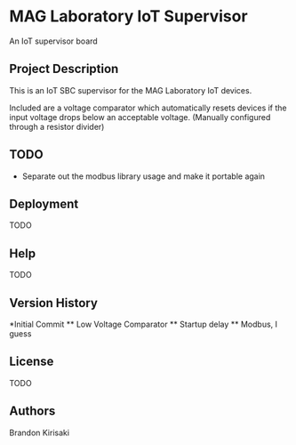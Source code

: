 # MAG Laboratory IoT Supervisor
An IoT supervisor board

## Project Description
This is an IoT SBC supervisor for the MAG Laboratory IoT devices.

Included are a voltage comparator which automatically resets devices if the
input voltage drops below an acceptable voltage.  (Manually configured through
a resistor divider)

## TODO
* Separate out the modbus library usage and make it portable again

## Deployment
TODO

## Help
TODO

## Version History
*Initial Commit
** Low Voltage Comparator
** Startup delay
** Modbus, I guess

## License
TODO

## Authors
Brandon Kirisaki
